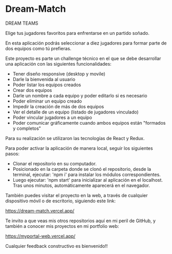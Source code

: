 # Dream-Match

DREAM TEAMS

Elige tus jugadores favoritos para enfrentarse en un partido soñado. 

En esta aplicación podrás seleccionar a diez jugadores para formar parte de dos equipos como tú prefieras. 

Este proyecto es parte un challenge técnico en el que se debe desarrollar una aplicación con las siguientes funcionalidades:

- Tener diseño responsive (desktop y movile) 
- Darle la bienvenida al usuario
- Poder listar los equipos creados
- Crear dos equipos
- Darle un nombre a cada equipo y poder editarlo si es necesario
- Poder eliminar un equipo creado
- Impedir la creación de más de dos equipos
- Ver el detalle de un equipo (listado de jugadores vinculado)
- Poder vincular jugadores a un equipo
- Poder comunicar gráficamente cuando ambos equipos están "formados y completos"

Para su realización se utilizaron las tecnologías de React y Redux. 

Para poder activar la aplicación de manera local, seguir los siguientes pasos: 

- Clonar el repositorio en su computador.
- Posicionado en la carpeta donde se clonó el repositorio, desde la terminal, ejecutar: 'npm i' para instalar los módulos correspondientes.
- Luego ejecutar: 'npm start' para inicializar al aplicación en el localhost. 
Tras unos minutos, automáticamente aparecerá en el navegador.

También puedes visitar el proyecto en la web, a través de cualquier dispositivo móvil o de escritorio, siguiendo este link: 

https://dream-match.vercel.app/

Te invito a que veas mis otros repositorios aquí en mi peril de GitHub, y también a conocer mis proyectos en mi portfolio web: 

https://myportal-web.vercel.app/

Cualquier feedback constructivo es bienvenido!!
